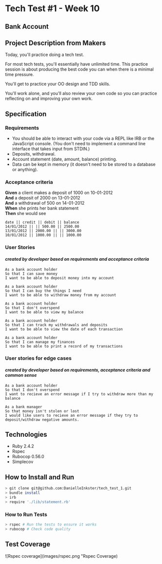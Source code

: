 # Tech Test #1 - Week 10
 ## Bank Account

## Project Description from Makers

Today, you'll practice doing a tech test.

For most tech tests, you'll essentially have unlimited time.  This practice session is about producing the best code you can when there is a minimal time pressure.

You'll get to practice your OO design and TDD skills.

You'll work alone, and you'll also review your own code so you can practice reflecting on and improving your own work.

## Specification

### Requirements

* You should be able to interact with your code via a REPL like IRB or the JavaScript console.  (You don't need to implement a command line interface that takes input from STDIN.)
* Deposits, withdrawal.
* Account statement (date, amount, balance) printing.
* Data can be kept in memory (it doesn't need to be stored to a database or anything).

### Acceptance criteria

**Given** a client makes a deposit of 1000 on 10-01-2012  
**And** a deposit of 2000 on 13-01-2012  
**And** a withdrawal of 500 on 14-01-2012  
**When** she prints her bank statement  
**Then** she would see

```
date || credit || debit || balance
14/01/2012 || || 500.00 || 2500.00
13/01/2012 || 2000.00 || || 3000.00
10/01/2012 || 1000.00 || || 1000.00
```
### User Stories
#### ***created by developer based on requirements and acceptance criteria***
```
As a bank account holder 
So that I can save money
I want to be able to deposit money into my account

As a bank account holder 
So that I can buy the things I need
I want to be able to withdraw money from my account

As a bank account holder 
So that I don't overspend
I want to be able to view my balance

As a bank account holder 
So that I can track my withdrawals and deposits
I want to be able to view the date of each transaction

As a bank account holder 
So that I can manage my finances
I want to be able to print a record of my transactions
```
### User stories for edge cases
#### ***created by developer based on requirements, acceptance criteria and common sense***
```
As a bank account holder 
So that I don't overspend
I want to recieve an error message if I try to withdraw more than my balance

As a bank manager
So that money isn't stolen or lost
I would like users to recieve an error message if they try to deposit/withdraw negative amounts.
```

## Technologies
* Ruby 2.4.2
* Rspec
* Rubocop 0.56.0
* Simplecov

## How to Install and Run
```bash
> git clone git@github.com:DanielleInkster/tech_test_1.git
> bundle install
> irb
> require './lib/statement.rb'
```
### How to Run Tests
```bash
> rspec # Run the tests to ensure it works
> rubocop # Check code quality
```
## Test Coverage
![Rspec coverage](images/rspec.png "Rspec Coverage)
